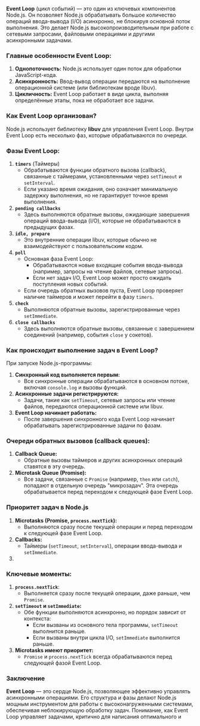 **Event Loop** (цикл событий) — это один из ключевых компонентов Node.js. Он позволяет Node.js обрабатывать большое количество операций ввода-вывода (I/O) асинхронно, не блокируя основной поток выполнения. Это делает Node.js высокопроизводительным при работе с сетевыми запросами, файловыми операциями и другими асинхронными задачами.

### **Главные особенности Event Loop:**

1. **Однопоточность:** Node.js использует один поток для обработки JavaScript-кода.
2. **Асинхронность:** Ввод-вывод операции передаются на выполнение операционной системе (или библиотекам вроде libuv).
3. **Цикличность:** Event Loop работает в виде цикла, выполняя определённые этапы, пока не обработает все задачи.

### **Как Event Loop организован?**

Node.js использует библиотеку **libuv** для управления Event Loop. Внутри Event Loop есть несколько фаз, которые обрабатываются по очереди.

### **Фазы Event Loop:**

1. **`timers`** (Таймеры)
   * Обрабатываются функции обратного вызова (callback), связанные с таймерами, установленными через `setTimeout` и `setInterval`.
   * Если указано время ожидания, оно означает минимальную задержку выполнения, но не гарантирует точное время выполнения.
2. **`pending callbacks`**
   * Здесь выполняются обратные вызовы, ожидающие завершения операций ввода-вывода (I/O), которые не обрабатываются в предыдущих фазах.
3. **`idle, prepare`**
   * Это внутренние операции libuv, которые обычно не взаимодействуют с пользовательским кодом.
4. **`poll`**
   * Основная фаза Event Loop:
     * Обрабатываются новые входящие события ввода-вывода (например, запросы на чтение файлов, сетевые запросы).
     * Если нет задач I/O, Event Loop может просто ожидать поступления новых событий.
   * Если очередь обратных вызовов пуста, Event Loop проверяет наличие таймеров и может перейти в фазу `timers`.
5. **`check`**
   * Выполняются обратные вызовы, зарегистрированные через `setImmediate`.
6. **`close callbacks`**
   * Здесь выполняются обратные вызовы, связанные с завершением соединений (например, события `close` у сокетов).

### **Как происходит выполнение задач в Event Loop?**

При запуске Node.js-программы:

1. **Синхронный код выполняется первым:**
   * Все синхронные операции обрабатываются в основном потоке, включая `console.log` и вызовы функций.
2. **Асинхронные задачи регистрируются:**
   * Задачи, такие как `setTimeout`, сетевые запросы или чтение файлов, передаются операционной системе или libuv.
3. **Event Loop начинает работать:**
   * После завершения синхронного кода Event Loop начинает обрабатывать зарегистрированные задачи по фазам.

### **Очереди обратных вызовов (callback queues):**

1. **Callback Queue:**
   * Обратные вызовы таймеров и других асинхронных операций ставятся в эту очередь.
2. **Microtask Queue (Promise):**
   * Все задачи, связанные с `Promise` (например, `then` или `catch`), попадают в отдельную очередь "микрозадач". Эта очередь обрабатывается перед переходом к следующей фазе Event Loop.

### **Приоритет задач в Node.js**

1. **Microtasks (Promise, `process.nextTick`):**
   * Выполняются сразу после текущей операции и перед переходом к следующей фазе Event Loop.
2. **Callbacks:**
   * Таймеры (`setTimeout`, `setInterval`), операции ввода-вывода и `setImmediate`.
3.

### **Ключевые моменты:**

1. **`process.nextTick`**:
   * Выполняется сразу после текущей операции, даже раньше, чем `Promise`.
2. **`setTimeout` и `setImmediate`:**
   * Обе функции выполняются асинхронно, но порядок зависит от контекста:
     * Если вызваны из основного тела программы, `setTimeout` выполнится раньше.
     * Если вызваны внутри цикла I/O, `setImmediate` выполнится раньше.
3. **Microtasks имеют приоритет:**
   * `Promise` и `process.nextTick` всегда обрабатываются перед следующей фазой Event Loop.

### **Заключение**

**Event Loop** — это сердце Node.js, позволяющее эффективно управлять асинхронными операциями. Его структура и фазы делают Node.js мощным инструментом для работы с высоконагруженными системами, обеспечивая неблокирующую обработку задач. Понимание, как Event Loop управляет задачами, критично для написания оптимального и

